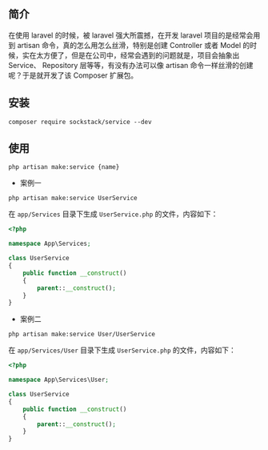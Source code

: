 ## 简介

在使用 laravel 的时候，被 laravel 强大所震撼，在开发 laravel 项目的是经常会用到 artisan 命令，真的怎么用怎么丝滑，特别是创建 Controller 或者 Model 的时候，实在太方便了，但是在公司中，经常会遇到的问题就是，项目会抽象出 Service、 Repository 层等等，有没有办法可以像 artisan 命令一样丝滑的创建呢？于是就开发了该 Composer 扩展包。

## 安装

```shell
composer require sockstack/service --dev
```

## 使用

```shell
php artisan make:service {name}
```
- 案例一

```shell
php artisan make:service UserService
```

在 `app/Services` 目录下生成 `UserService.php` 的文件，内容如下：

```php
<?php

namespace App\Services;

class UserService
{
    public function __construct()
    {
        parent::__construct();
    }
}
```

- 案例二

```shell
php artisan make:service User/UserService
```

在 `app/Services/User` 目录下生成 `UserService.php` 的文件，内容如下：

```php
<?php

namespace App\Services\User;

class UserService
{
    public function __construct()
    {
        parent::__construct();
    }
}
```
